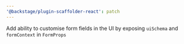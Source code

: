 ```yaml
---
'@backstage/plugin-scaffolder-react': patch
---
```


Add ability to customise form fields in the UI by exposing `uiSchema` and `formContext` in `FormProps`
